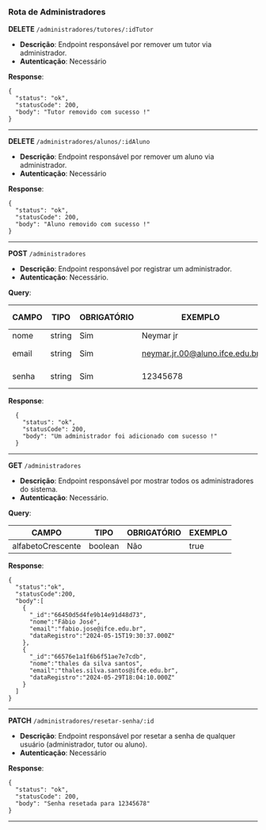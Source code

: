 ### Rota de Administradores

**DELETE** `/administradores/tutores/:idTutor`

- **Descrição**: Endpoint responsável por remover um tutor via administrador.
- **Autenticação**: Necessário

**Response**:

```
{
  "status": "ok",
  "statusCode": 200,
  "body": "Tutor removido com sucesso !"
}
```

---

**DELETE** `/administradores/alunos/:idAluno`

- **Descrição**: Endpoint responsável por remover um aluno via administrador.
- **Autenticação**: Necessário

**Response**:

```
{
  "status": "ok",
  "statusCode": 200,
  "body": "Aluno removido com sucesso !"
}
```

---

**POST** `/administradores`

- **Descrição**: Endpoint responsável por registrar um administrador.
- **Autenticação**: Necessário.

**Query**:

| CAMPO        | TIPO   | OBRIGATÓRIO   | EXEMPLO                        | VALORES ACEITOS                |
| ------------ | ------ | ------------- | ------------------------------ | ------------------------------ |
| nome         | string | Sim           | Neymar jr                      |                                |
| email        | string | Sim           | neymar.jr.00@aluno.ifce.edu.br | somente @ifce.edu.br           |
| senha        | string | Sim           | 12345678                       | De 8 até - caracteres          |

**Response**:

```
  {
    "status": "ok",
    "statusCode": 200,
    "body": "Um administrador foi adicionado com sucesso !"
  }

```

---

**GET** `/administradores`

- **Descrição**: Endpoint responsável por mostrar todos os administradores do sistema.
- **Autenticação**: Necessário.

**Query**:

| CAMPO             | TIPO    | OBRIGATÓRIO   | EXEMPLO                        |
| ----------------- | ------- | ------------- | ------------------------------ |
| alfabetoCrescente | boolean | Não           | true                           |


**Response**:

```
{
  "status":"ok",
  "statusCode":200,
  "body":[
    {
      "_id":"66450d5d4fe9b14e91d48d73",
      "nome":"Fábio José",
      "email":"fabio.jose@ifce.edu.br",
      "dataRegistro":"2024-05-15T19:30:37.000Z"
    },
    {
      "_id":"66576e1a1f6b6f51ae7e7cdb",
      "nome":"thales da silva santos",
      "email":"thales.silva.santos@ifce.edu.br",
      "dataRegistro":"2024-05-29T18:04:10.000Z"
    }
  ]
}

```

---

**PATCH** `/administradores/resetar-senha/:id`

- **Descrição**: Endpoint responsável por resetar a senha de qualquer usuário (administrador, tutor ou aluno).
- **Autenticação**: Necessário

**Response**:

```
{
  "status": "ok",
  "statusCode": 200,
  "body": "Senha resetada para 12345678"
}
```

---
